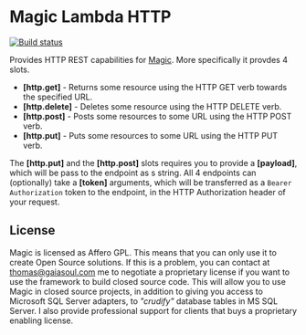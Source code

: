 
# Magic Lambda HTTP

[![Build status](https://travis-ci.org/polterguy/magic.lambda.http.svg?master)](https://travis-ci.org/polterguy/magic.lambda.http)

Provides HTTP REST capabilities for [Magic](https://github.com/polterguy/magic). More specifically it provdes 4 slots.

* __[http.get]__ - Returns some resource using the HTTP GET verb towards the specified URL.
* __[http.delete]__ - Deletes some resource using the HTTP DELETE verb.
* __[http.post]__ - Posts some resources to some URL using the HTTP POST verb.
* __[http.put]__ - Puts some resources to some URL using the HTTP PUT verb.

The __[http.put]__ and the __[http.post]__ slots requires you to provide a __[payload]__, which will be pass to the
endpoint as s string. All 4 endpoints can (optionally) take a __[token]__ arguments, which will be transferred as a `Bearer Authorization`
token to the endpoint, in the HTTP Authorization header of your request.

## License

Magic is licensed as Affero GPL. This means that you can only use it to create Open Source solutions.
If this is a problem, you can contact at thomas@gaiasoul.com me to negotiate a proprietary license if
you want to use the framework to build closed source code. This will allow you to use Magic in closed
source projects, in addition to giving you access to Microsoft SQL Server adapters, to _"crudify"_
database tables in MS SQL Server. I also provide professional support for clients that buys a
proprietary enabling license.
